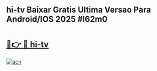 ## hi-tv Baixar Gratis Ultima Versao Para Android/IOS 2025 #l62m0

# <h2><a href="https://ainizakaria.my?title=hi-tv&ref=20M">🔗👉 🔴 hi-tv</a></h2>

[![acn](https://github.com/user-attachments/assets/0f9c940e-d8b0-45ae-aac7-cd30a18b3e1c)](https://ainizakaria.my?title=hi-tv&ref=20M)


